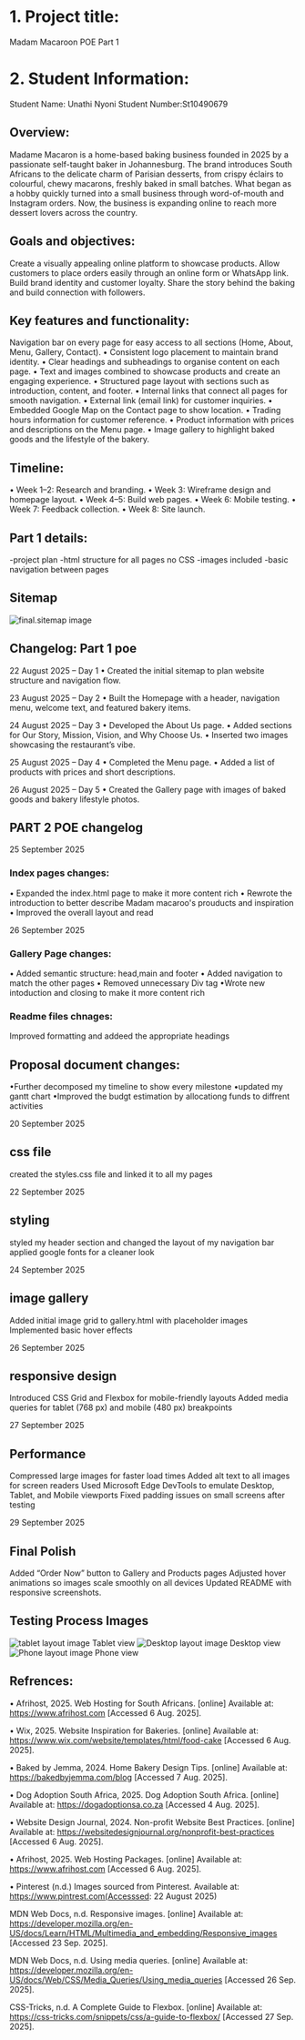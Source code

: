 # 1. Project title:
Madam Macaroon POE Part 1
# 2. Student Information:
Student Name: Unathi Nyoni 
Student Number:St10490679

## Overview:

Madame Macaron is a home-based baking business founded in 2025 by a passionate self-taught baker in Johannesburg. The brand introduces South Africans to the delicate charm of Parisian desserts, from crispy éclairs to colourful, chewy macarons, freshly baked in small batches. What began as a hobby quickly turned into a small business through word-of-mouth and Instagram orders. Now, the business is expanding online to reach more dessert lovers across the country.

## Goals and objectives:

Create a visually appealing online platform to showcase products.
Allow customers to place orders easily through an online form or WhatsApp link.
Build brand identity and customer loyalty.
Share the story behind the baking and build connection with followers.

## Key features and functionality:

Navigation bar on every page for easy access to all sections (Home, About, Menu, Gallery, Contact).
•	Consistent logo placement to maintain brand identity.
•	Clear headings and subheadings to organise content on each page.
•	Text and images combined to showcase products and create an engaging experience.
•	Structured page layout with sections such as introduction, content, and footer.
•	Internal links that connect all pages for smooth navigation.
•	External link (email link) for customer inquiries.
•	Embedded Google Map on the Contact page to show location.
•	Trading hours information for customer reference.
•	Product information with prices and descriptions on the Menu page.
•	Image gallery to highlight baked goods and the lifestyle of the bakery.

## Timeline:
• Week 1–2: Research and branding.
•	Week 3: Wireframe design and homepage layout.
•	Week 4–5: Build web pages.
•	Week 6: Mobile testing.
•	Week 7: Feedback collection.
•	Week 8: Site launch.

## Part 1 details:
-project plan 
-html structure for all pages no CSS
-images included
-basic navigation between pages 

## Sitemap
<img src="_private/final.sitemap.jpg" alt="final.sitemap image">

## Changelog: Part 1 poe 
22 August 2025 – Day 1
•	Created the initial sitemap to plan website structure and navigation flow.

23 August 2025 – Day 2
•	Built the Homepage with a header, navigation menu, welcome text, and featured bakery items.

24 August 2025 – Day 3
•	Developed the About Us page.
•	Added sections for Our Story, Mission, Vision, and Why Choose Us.
•	Inserted two images showcasing the restaurant’s vibe.

25 August 2025 – Day 4
•	Completed the Menu page.
•	Added a list of products with prices and short descriptions.

26 August 2025 – Day 5
•	Created the Gallery page with images of baked goods and bakery lifestyle photos.
 ## PART 2 POE changelog 
25 September 2025 
### Index pages changes:
  • Expanded the index.html page to make it more content rich 
  • Rewrote the introduction to better describe Madam macaroo's prouducts and inspiration 
  • Improved the overall layout and read

26 September 2025
### Gallery Page changes:
• Added semantic structure: head,main and footer
• Added navigation to match the other pages 
• Removed unnecessary Div tag 
•Wrote new intoduction and closing to make it more content rich 
### Readme files chnages:
Improved formatting and addeed the appropriate headings 
## Proposal document changes:
•Further decomposed my timeline to show every milestone 
•updated my gantt chart 
•Improved the budgt estimation by allocationg funds to diffrent activities 

20 September 2025 
## css file 
created the styles.css file and linked it to all my pages 

22 September 2025 
## styling 
styled my header section and changed the layout of my navigation bar 
applied google fonts for a cleaner look 

24 September 2025 
## image gallery 
Added initial image grid to gallery.html with placeholder images
Implemented basic hover effects

26 September 2025 
## responsive design 
Introduced CSS Grid and Flexbox for mobile-friendly layouts
Added media queries for tablet (768 px) and mobile (480 px) breakpoints

27 September 2025 
## Performance 
Compressed large images for faster load times
Added alt text to all images for screen readers
Used Microsoft Edge DevTools to emulate Desktop, Tablet, and Mobile viewports
Fixed padding issues on small screens after testing
 
 29 September 2025 
 ## Final Polish 
Added “Order Now” button to Gallery and Products pages
Adjusted hover animations so images scale smoothly on all devices
Updated README with responsive screenshots.

## Testing Process Images 
<img src="_private/tablet mm.png"  alt= "tablet layout image"> 
Tablet view 

<img src="_private/desktop mm.png" alt="Desktop layout image">
Desktop view

<img src="_Private/phoneeeemmm.png" alt="Phone layout image">
Phone view



## Refrences:
 •	Afrihost, 2025. Web Hosting for South Africans. [online] Available at: https://www.afrihost.com [Accessed 6 Aug. 2025].

•	Wix, 2025. Website Inspiration for Bakeries. [online] Available at: https://www.wix.com/website/templates/html/food-cake [Accessed 6 Aug. 2025].

•	Baked by Jemma, 2024. Home Bakery Design Tips. [online] Available at: https://bakedbyjemma.com/blog [Accessed 7 Aug. 2025].


•	Dog Adoption South Africa, 2025. Dog Adoption South Africa. [online] Available at: https://dogadoptionsa.co.za [Accessed 4 Aug. 2025].

•	Website Design Journal, 2024. Non-profit Website Best Practices. [online] Available at: https://websitedesignjournal.org/nonprofit-best-practices [Accessed 6 Aug. 2025].

•	Afrihost, 2025. Web Hosting Packages. [online] Available at: https://www.afrihost.com [Accessed 6 Aug. 2025].

•	Pinterest (n.d.) Images sourced from Pinterest. Available at: https://www.pintrest.com(Accesssed: 22 August 2025)

MDN Web Docs, n.d. Responsive images. [online] Available at: https://developer.mozilla.org/en-US/docs/Learn/HTML/Multimedia_and_embedding/Responsive_images
 [Accessed 23 Sep. 2025].

MDN Web Docs, n.d. Using media queries. [online] Available at: https://developer.mozilla.org/en-US/docs/Web/CSS/Media_Queries/Using_media_queries
 [Accessed 26 Sep. 2025].

CSS-Tricks, n.d. A Complete Guide to Flexbox. [online] Available at: https://css-tricks.com/snippets/css/a-guide-to-flexbox/
 [Accessed 27 Sep. 2025].